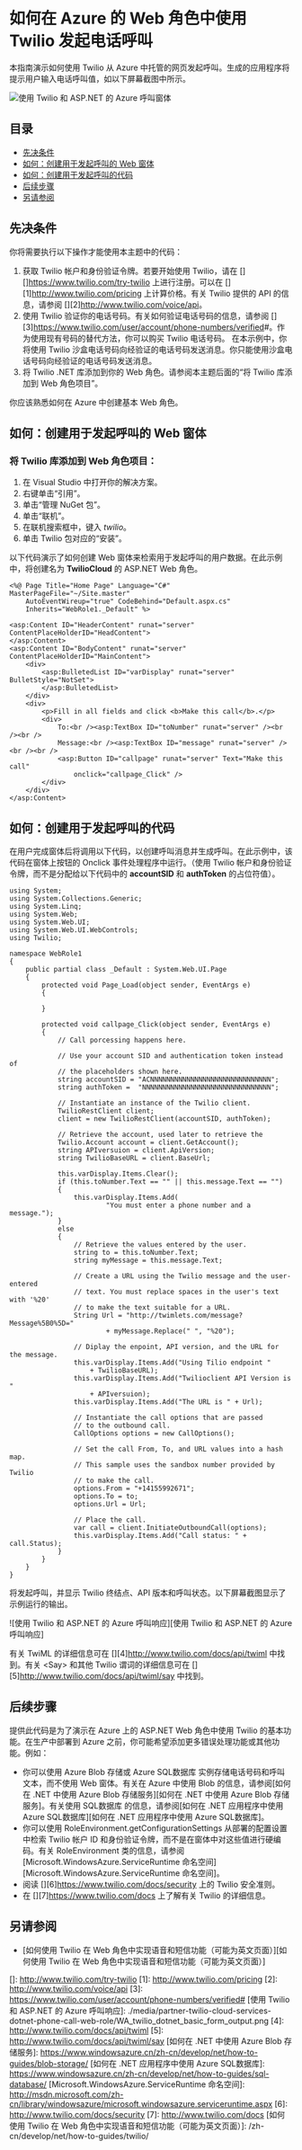 <properties linkid="develop-net-how-to-twilio-phone-call" urlDisplayName="Twilio Phone Call" pageTitle="How to make a phone call from Twilio (.NET) - Azure" metaKeywords="Azure .NET Twilio, Azure Twilio, Azure phone calls, Azure twilio, Azure SMS, Azure SMS, Azure voice calls, azure voice calls, Azure text messages, Azure text messages, ASP.NET twilio Azure" description="Learn how to make a phone call and send a SMS message with the Twilio API service on Azure. Code samples written in .NET." metaCanonical="" services="" documentationCenter=".NET" title="How to make a phone call using Twilio in a web role on Azure" authors="larryf" solutions="" manager="" editor="" />

# 如何在 Azure 的 Web 角色中使用 Twilio 发起电话呼叫

本指南演示如何使用 Twilio 从 Azure 中托管的网页发起呼叫。生成的应用程序将提示用户输入电话呼叫值，如以下屏幕截图中所示。

![使用 Twilio 和 ASP.NET 的 Azure 呼叫窗体][使用 Twilio 和 ASP.NET 的 Azure 呼叫窗体]

## 目录

-   [先决条件][先决条件]
-   [如何：创建用于发起呼叫的 Web 窗体][如何：创建用于发起呼叫的 Web 窗体]
-   [如何：创建用于发起呼叫的代码][如何：创建用于发起呼叫的代码]
-   [后续步骤][后续步骤]
-   [另请参阅][另请参阅]

## <a name="twilio-prereqs"></a> 先决条件

你将需要执行以下操作才能使用本主题中的代码：

1.  获取 Twilio 帐户和身份验证令牌。若要开始使用 Twilio，请在 [][]<https://www.twilio.com/try-twilio></a> 上进行注册。可以在 [][1]<http://www.twilio.com/pricing></a> 上计算价格。有关 Twilio 提供的 API 的信息，请参阅 [][2]<http://www.twilio.com/voice/api></a>。
2.  使用 Twilio 验证你的电话号码。有关如何验证电话号码的信息，请参阅 [][3]<https://www.twilio.com/user/account/phone-numbers/verified>\#</a>。作为使用现有号码的替代方法，你可以购买 Twilio 电话号码。
    在本示例中，你将使用 Twilio 沙盒电话号码向经验证的电话号码发送消息。你只能使用沙盒电话号码向经验证的电话号码发送消息。
3.  将 Twilio .NET 库添加到你的 Web 角色。请参阅本主题后面的“将 Twilio 库添加到 Web 角色项目”。

你应该熟悉如何在 Azure 中创建基本 Web 角色。

## <a name="howtocreateform"></a>如何：创建用于发起呼叫的 Web 窗体

### <span id="use_nuget"></span></a>将 Twilio 库添加到 Web 角色项目：

1.  在 Visual Studio 中打开你的解决方案。
2.  右键单击“引用”。
3.  单击“管理 NuGet 包”。
4.  单击“联机”。
5.  在联机搜索框中，键入 *twilio*。
6.  单击 Twilio 包对应的“安装”。

以下代码演示了如何创建 Web 窗体来检索用于发起呼叫的用户数据。在此示例中，将创建名为 **TwilioCloud** 的 ASP.NET Web 角色。

    <%@ Page Title="Home Page" Language="C#" MasterPageFile="~/Site.master"
        AutoEventWireup="true" CodeBehind="Default.aspx.cs"
        Inherits="WebRole1._Default" %>

    <asp:Content ID="HeaderContent" runat="server" ContentPlaceHolderID="HeadContent">
    </asp:Content>
    <asp:Content ID="BodyContent" runat="server" ContentPlaceHolderID="MainContent">
        <div>
            <asp:BulletedList ID="varDisplay" runat="server" BulletStyle="NotSet">
            </asp:BulletedList>
        </div>
        <div>
            <p>Fill in all fields and click <b>Make this call</b>.</p>
            <div>
                To:<br /><asp:TextBox ID="toNumber" runat="server" /><br /><br />
                Message:<br /><asp:TextBox ID="message" runat="server" /><br /><br />
                <asp:Button ID="callpage" runat="server" Text="Make this call"
                    onclick="callpage_Click" />
            </div>
        </div>
    </asp:Content>

## <span id="howtocreatecode"></span></a>如何：创建用于发起呼叫的代码

在用户完成窗体后将调用以下代码，以创建呼叫消息并生成呼叫。在此示例中，该代码在窗体上按钮的 Onclick 事件处理程序中运行。（使用 Twilio 帐户和身份验证令牌，而不是分配给以下代码中的 **accountSID** 和 **authToken** 的占位符值）。

    using System;
    using System.Collections.Generic;
    using System.Linq;
    using System.Web;
    using System.Web.UI;
    using System.Web.UI.WebControls;
    using Twilio;

    namespace WebRole1
    {
        public partial class _Default : System.Web.UI.Page
        {
            protected void Page_Load(object sender, EventArgs e)
            {

            }

            protected void callpage_Click(object sender, EventArgs e)
            {
                // Call porcessing happens here.

                // Use your account SID and authentication token instead of
                // the placeholders shown here.
                string accountSID = "ACNNNNNNNNNNNNNNNNNNNNNNNNNNNNNN";
                string authToken =  "NNNNNNNNNNNNNNNNNNNNNNNNNNNNNNNN";

                // Instantiate an instance of the Twilio client.
                TwilioRestClient client;
                client = new TwilioRestClient(accountSID, authToken);

                // Retrieve the account, used later to retrieve the
                Twilio.Account account = client.GetAccount();
                string APIversuion = client.ApiVersion;
                string TwilioBaseURL = client.BaseUrl;

                this.varDisplay.Items.Clear();
                if (this.toNumber.Text == "" || this.message.Text == "")
                {
                    this.varDisplay.Items.Add(
                            "You must enter a phone number and a message.");
                }
                else
                {
                    // Retrieve the values entered by the user.
                    string to = this.toNumber.Text;
                    string myMessage = this.message.Text;

                    // Create a URL using the Twilio message and the user-entered
                    // text. You must replace spaces in the user's text with '%20'
                    // to make the text suitable for a URL.
                    String Url = "http://twimlets.com/message?Message%5B0%5D="
                            + myMessage.Replace(" ", "%20");

                    // Diplay the enpoint, API version, and the URL for the message.
                    this.varDisplay.Items.Add("Using Tilio endpoint "
                        + TwilioBaseURL);
                    this.varDisplay.Items.Add("Twilioclient API Version is "
                        + APIversuion);
                    this.varDisplay.Items.Add("The URL is " + Url);

                    // Instantiate the call options that are passed
                    // to the outbound call.
                    CallOptions options = new CallOptions();

                    // Set the call From, To, and URL values into a hash map.
                    // This sample uses the sandbox number provided by Twilio
                    // to make the call.
                    options.From = "+14155992671";
                    options.To = to;
                    options.Url = Url;

                    // Place the call.
                    var call = client.InitiateOutboundCall(options);
                    this.varDisplay.Items.Add("Call status: " + call.Status);
                }
            }
        }
    }

将发起呼叫，并显示 Twilio 终结点、API 版本和呼叫状态。以下屏幕截图显示了示例运行的输出。

![使用 Twilio 和 ASP.NET 的 Azure 呼叫响应][使用 Twilio 和 ASP.NET 的 Azure 呼叫响应]

有关 TwiML 的详细信息可在 [][4]<http://www.twilio.com/docs/api/twiml></a> 中找到。有关 \<Say\> 和其他 Twilio 谓词的详细信息可在 [][5]<http://www.twilio.com/docs/api/twiml/say></a> 中找到。

## <span id="nextsteps"></span></a>后续步骤

提供此代码是为了演示在 Azure 上的 ASP.NET Web 角色中使用 Twilio 的基本功能。在生产中部署到 Azure 之前，你可能希望添加更多错误处理功能或其他功能。例如：

-   你可以使用 Azure Blob 存储或 Azure SQL数据库 实例存储电话号码和呼叫文本，而不使用 Web 窗体。有关在 Azure 中使用 Blob 的信息，请参阅[如何在 .NET 中使用 Azure Blob 存储服务][如何在 .NET 中使用 Azure Blob 存储服务]。有关使用 SQL数据库 的信息，请参阅[如何在 .NET 应用程序中使用 Azure SQL数据库][如何在 .NET 应用程序中使用 Azure SQL数据库]。
-   你可以使用 RoleEnvironment.getConfigurationSettings 从部署的配置设置中检索 Twilio 帐户 ID 和身份验证令牌，而不是在窗体中对这些值进行硬编码。有关 RoleEnvironment 类的信息，请参阅 [Microsoft.WindowsAzure.ServiceRuntime 命名空间][Microsoft.WindowsAzure.ServiceRuntime 命名空间]。
-   阅读 [][6]<https://www.twilio.com/docs/security></a> 上的 Twilio 安全准则。
-   在 [][7]<https://www.twilio.com/docs></a> 上了解有关 Twilio 的详细信息。

## <span id="seealso"></span></a>另请参阅

-   [如何使用 Twilio 在 Web 角色中实现语音和短信功能（可能为英文页面）][如何使用 Twilio 在 Web 角色中实现语音和短信功能（可能为英文页面）]

  [使用 Twilio 和 ASP.NET 的 Azure 呼叫窗体]: ./media/partner-twilio-cloud-services-dotnet-phone-call-web-role/WA_twilio_dotnet_basic_form.png
  [先决条件]: #twilio-prereqs
  [如何：创建用于发起呼叫的 Web 窗体]: #howtocreateform
  [如何：创建用于发起呼叫的代码]: #howtocreatecode
  [后续步骤]: #nextsteps
  [另请参阅]: #seealso
  []: http://www.twilio.com/try-twilio
  [1]: http://www.twilio.com/pricing
  [2]: http://www.twilio.com/voice/api
  [3]: https://www.twilio.com/user/account/phone-numbers/verified#
  [使用 Twilio 和 ASP.NET 的 Azure 呼叫响应]: ./media/partner-twilio-cloud-services-dotnet-phone-call-web-role/WA_twilio_dotnet_basic_form_output.png
  [4]: http://www.twilio.com/docs/api/twiml
  [5]: http://www.twilio.com/docs/api/twiml/say
  [如何在 .NET 中使用 Azure Blob 存储服务]: https://www.windowsazure.cn/zh-cn/develop/net/how-to-guides/blob-storage/
  [如何在 .NET 应用程序中使用 Azure SQL数据库]: https://www.windowsazure.cn/zh-cn/develop/net/how-to-guides/sql-database/
  [Microsoft.WindowsAzure.ServiceRuntime 命名空间]: http://msdn.microsoft.com/zh-cn/library/windowsazure/microsoft.windowsazure.serviceruntime.aspx
  [6]: http://www.twilio.com/docs/security
  [7]: http://www.twilio.com/docs
  [如何使用 Twilio 在 Web 角色中实现语音和短信功能（可能为英文页面）]: /zh-cn/develop/net/how-to-guides/twilio/
